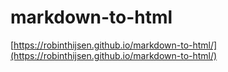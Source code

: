 # markdown-to-html

[https://robinthijsen.github.io/markdown-to-html/](https://robinthijsen.github.io/markdown-to-html/)

